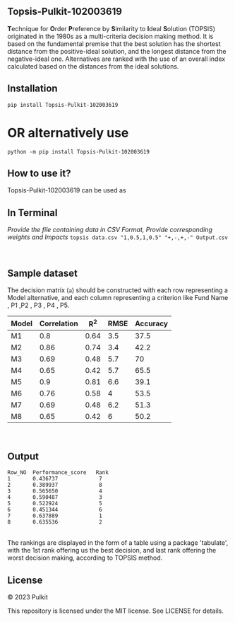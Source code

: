 ## Topsis-Pulkit-102003619
**T**echnique for **O**rder **P**reference by **S**imilarity to **I**deal
**S**olution (TOPSIS) originated in the 1980s as a multi-criteria decision
making method. It is based on the fundamental premise that the best solution has the shortest distance from the positive-ideal solution, and the longest distance from the negative-ideal one. Alternatives are ranked with the use of an overall index calculated based on the distances from the ideal solutions.

## Installation
```pip install Topsis-Pulkit-102003619```

# OR alternatively use 
```python -m pip install Topsis-Pulkit-102003619```

## How to use it?

Topsis-Pulkit-102003619 can be used as 

## In Terminal
*Provide the file containing data in CSV Format, Provide corresponding weights and Impacts*
```topsis data.csv "1,0.5,1,0.5" "+,-,+,-" Output.csv```

<br>

## Sample dataset

The decision matrix (`a`) should be constructed with each row representing a Model alternative, and each column representing a criterion like Fund Name , P1 ,P2 , P3 , P4 , P5.

Model | Correlation | R<sup>2</sup> | RMSE | Accuracy
------------ | ------------- | ------------ | ------------- | ------------
M1|	0.8	|0.64	|3.5	|37.5	|10.61
M2|	0.86	|0.74	|3.4	|42.2	|11.8
M3|	0.69	|0.48	|5.7	|70	|19.22
M4|	0.65	|0.42	|5.7	|65.5	|18.07
M5|	0.9	|0.81	|6.6	|39.1	|11.85
M6|	0.76	|0.58	|4	|53.5	|14.71
M7|	0.69	|0.48	|6.2	|51.3	|14.67
M8|	0.65	|0.42	|6	|50.2	|14.32



<br>

## Output

```
Row_NO	Performance_score	Rank
1	    0.436737	         7
2	    0.389937	         8
3	    0.565650             4
4	    0.590487	         3
5	    0.522924	         5
6	    0.451344	         6
7	    0.637889	         1
8	    0.635536	         2

```
<br>
The rankings are displayed in the form of a table using a package 'tabulate', with the 1st rank offering us the best decision, and last rank offering the worst decision making, according to TOPSIS method.

## License

© 2023 Pulkit

This repository is licensed under the MIT license. See LICENSE for details.